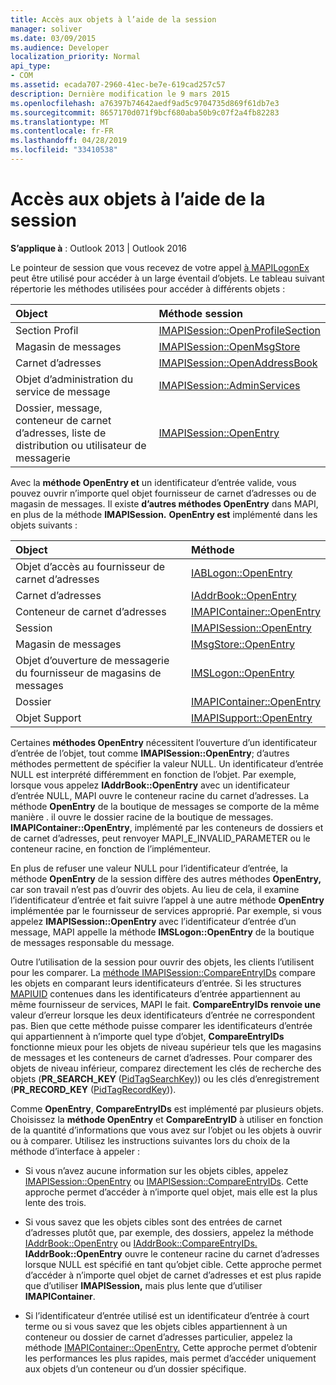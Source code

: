 ```yaml
---
title: Accès aux objets à l’aide de la session
manager: soliver
ms.date: 03/09/2015
ms.audience: Developer
localization_priority: Normal
api_type:
- COM
ms.assetid: ecada707-2960-41ec-be7e-619cad257c57
description: Dernière modification le 9 mars 2015
ms.openlocfilehash: a76397b74642aedf9ad5c9704735d869f61db7e3
ms.sourcegitcommit: 8657170d071f9bcf680aba50b9c07f2a4fb82283
ms.translationtype: MT
ms.contentlocale: fr-FR
ms.lasthandoff: 04/28/2019
ms.locfileid: "33410538"
---
```

# <a name="accessing-objects-by-using-the-session"></a>Accès aux objets à l’aide de la session

  
  
**S’applique à** : Outlook 2013 | Outlook 2016 
  
Le pointeur de session que vous recevez de votre appel [à MAPILogonEx](mapilogonex.md) peut être utilisé pour accéder à un large éventail d’objets. Le tableau suivant répertorie les méthodes utilisées pour accéder à différents objets : 
  
|**Object**|**Méthode session**|
|:-----|:-----|
|Section Profil  <br/> |[IMAPISession::OpenProfileSection](imapisession-openprofilesection.md) <br/> |
|Magasin de messages  <br/> |[IMAPISession::OpenMsgStore](imapisession-openmsgstore.md) <br/> |
|Carnet d’adresses  <br/> |[IMAPISession::OpenAddressBook](imapisession-openaddressbook.md) <br/> |
|Objet d’administration du service de message  <br/> |[IMAPISession::AdminServices](imapisession-adminservices.md) <br/> |
|Dossier, message, conteneur de carnet d’adresses, liste de distribution ou utilisateur de messagerie  <br/> |[IMAPISession::OpenEntry](imapisession-openentry.md) <br/> |
   
Avec la **méthode OpenEntry et** un identificateur d’entrée valide, vous pouvez ouvrir n’importe quel objet fournisseur de carnet d’adresses ou de magasin de messages. Il existe **d’autres méthodes OpenEntry** dans MAPI, en plus de la méthode **IMAPISession.** **OpenEntry est** implémenté dans les objets suivants : 
  
|**Object**|**Méthode**|
|:-----|:-----|
|Objet d’accès au fournisseur de carnet d’adresses  <br/> |[IABLogon::OpenEntry](iablogon-openentry.md) <br/> |
|Carnet d’adresses  <br/> |[IAddrBook::OpenEntry](iaddrbook-openentry.md) <br/> |
|Conteneur de carnet d’adresses  <br/> |[IMAPIContainer::OpenEntry](imapicontainer-openentry.md) <br/> |
|Session  <br/> |[IMAPISession::OpenEntry](imapisession-openentry.md) <br/> |
|Magasin de messages  <br/> |[IMsgStore::OpenEntry](imsgstore-openentry.md) <br/> |
|Objet d’ouverture de messagerie du fournisseur de magasins de messages  <br/> |[IMSLogon::OpenEntry](imslogon-openentry.md) <br/> |
|Dossier  <br/> |[IMAPIContainer::OpenEntry](imapicontainer-openentry.md) <br/> |
|Objet Support  <br/> |[IMAPISupport::OpenEntry](imapisupport-openentry.md) <br/> |
   
Certaines **méthodes OpenEntry** nécessitent l’ouverture d’un identificateur d’entrée de l’objet, tout comme **IMAPISession::OpenEntry**; d’autres méthodes permettent de spécifier la valeur NULL. Un identificateur d’entrée NULL est interprété différemment en fonction de l’objet. Par exemple, lorsque vous appelez **IAddrBook::OpenEntry** avec un identificateur d’entrée NULL, MAPI ouvre le conteneur racine du carnet d’adresses. La méthode **OpenEntry** de la boutique de messages se comporte de la même manière . il ouvre le dossier racine de la boutique de messages. **IMAPIContainer::OpenEntry**, implémenté par les conteneurs de dossiers et de carnet d’adresses, peut renvoyer MAPI_E_INVALID_PARAMETER ou le conteneur racine, en fonction de l’implémenteur. 
  
En plus de refuser une valeur NULL pour l’identificateur d’entrée, la méthode **OpenEntry** de la session diffère des autres méthodes **OpenEntry,** car son travail n’est pas d’ouvrir des objets. Au lieu de cela, il examine l’identificateur d’entrée et fait suivre l’appel à une autre méthode **OpenEntry** implémentée par le fournisseur de services approprié. Par exemple, si vous appelez **IMAPISession::OpenEntry** avec l’identificateur d’entrée d’un message, MAPI appelle la méthode **IMSLogon::OpenEntry** de la boutique de messages responsable du message. 
  
Outre l’utilisation de la session pour ouvrir des objets, les clients l’utilisent pour les comparer. La [méthode IMAPISession::CompareEntryIDs](imapisession-compareentryids.md) compare les objets en comparant leurs identificateurs d’entrée. Si les structures [MAPIUID](mapiuid.md) contenues dans les identificateurs d’entrée appartiennent au même fournisseur de services, MAPI le fait. **CompareEntryIDs renvoie une** valeur d’erreur lorsque les deux identificateurs d’entrée ne correspondent pas. Bien que cette méthode puisse comparer les identificateurs d’entrée qui appartiennent à n’importe quel type d’objet, **CompareEntryIDs** fonctionne mieux pour les objets de niveau supérieur tels que les magasins de messages et les conteneurs de carnet d’adresses. Pour comparer des objets de niveau inférieur, comparez directement les clés de recherche des objets (**PR_SEARCH_KEY** ([PidTagSearchKey](pidtagsearchkey-canonical-property.md))) ou les clés d’enregistrement (**PR_RECORD_KEY** ([PidTagRecordKey](pidtagrecordkey-canonical-property.md))). 
  
Comme **OpenEntry**, **CompareEntryIDs** est implémenté par plusieurs objets. Choisissez la **méthode OpenEntry** et **CompareEntryID** à utiliser en fonction de la quantité d’informations que vous avez sur l’objet ou les objets à ouvrir ou à comparer. Utilisez les instructions suivantes lors du choix de la méthode d’interface à appeler : 
  
- Si vous n’avez aucune information sur les objets cibles, appelez [IMAPISession::OpenEntry](imapisession-openentry.md) ou [IMAPISession::CompareEntryIDs](imapisession-compareentryids.md). Cette approche permet d’accéder à n’importe quel objet, mais elle est la plus lente des trois.
    
- Si vous savez que les objets cibles sont des entrées de carnet d’adresses plutôt que, par exemple, des dossiers, appelez la méthode [IAddrBook::OpenEntry](iaddrbook-openentry.md) ou [IAddrBook::CompareEntryIDs.](iaddrbook-compareentryids.md) **IAddrBook::OpenEntry** ouvre le conteneur racine du carnet d’adresses lorsque NULL est spécifié en tant qu’objet cible. Cette approche permet d’accéder à n’importe quel objet de carnet d’adresses et est plus rapide que d’utiliser **IMAPISession,** mais plus lente que d’utiliser **IMAPIContainer**.
    
- Si l’identificateur d’entrée utilisé est un identificateur d’entrée à court terme ou si vous savez que les objets cibles appartiennent à un conteneur ou dossier de carnet d’adresses particulier, appelez la méthode [IMAPIContainer::OpenEntry.](imapicontainer-openentry.md) Cette approche permet d’obtenir les performances les plus rapides, mais permet d’accéder uniquement aux objets d’un conteneur ou d’un dossier spécifique. 
    

